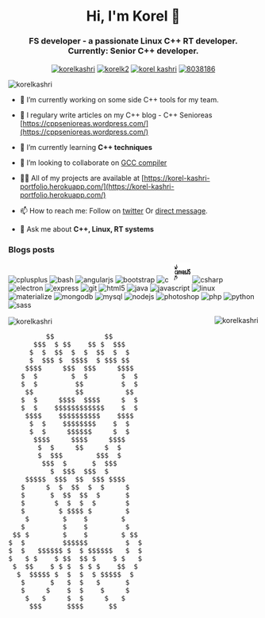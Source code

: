<h1 align="center">Hi, I'm Korel 👋</h1>
<h3 align="center">FS developer - a passionate Linux C++ RT developer. Currently: Senior C++ developer.</h3>

<p align="center">
<a href="https://dev.to/korelkashri" target="blank"><img align="center" src="https://cdn.jsdelivr.net/npm/simple-icons@3.0.1/icons/dev-dot-to.svg" alt="korelkashri" height="30" width="30" /></a>
<a href="https://twitter.com/korelk2" target="blank"><img align="center" src="https://cdn.jsdelivr.net/npm/simple-icons@3.0.1/icons/twitter.svg" alt="korelk2" height="30" width="30" /></a>
<a href="https://www.linkedin.com/in/korel-kashri-330b41162/" target="blank"><img align="center" src="https://cdn.jsdelivr.net/npm/simple-icons@3.0.1/icons/linkedin.svg" alt="korel kashri" height="30" width="30" /></a>
<a href="https://stackoverflow.com/users/8038186" target="blank"><img align="center" src="https://cdn.jsdelivr.net/npm/simple-icons@3.0.1/icons/stackoverflow.svg" alt="8038186" height="30" width="30" /></a>
</p>

<p align="left"> <img src="https://komarev.com/ghpvc/?username=korelkashri" alt="korelkashri" /> </p>

- 🔭 I’m currently working on some side C++ tools for my team.

- 📝 I regulary write articles on my C++ blog - C++ Senioreas [https://cppsenioreas.wordpress.com/](https://cppsenioreas.wordpress.com/)

- 🌱 I’m currently learning **C++ techniques**

- 👯 I’m looking to collaborate on [GCC compiler](https://github.com/gcc-mirror/gcc)

- 👨‍💻 All of my projects are available at [https://korel-kashri-portfolio.herokuapp.com/](https://korel-kashri-portfolio.herokuapp.com/)

- 📫 How to reach me: Follow on [twitter](https://twitter.com/intent/user?&region=follow&screen_name=KorelK2&tw_p=followbutton) Or [direct message](mailto:korelkashri@gmail.com).

- 💬 Ask me about **C++, Linux, RT systems**

### Blogs posts
<!-- BLOG-POST-LIST:START -->
<!-- BLOG-POST-LIST:END -->

<p align="left">
         <img src="https://devicons.github.io/devicon/devicon.git/icons/cplusplus/cplusplus-original.svg" alt="cplusplus" width="80" height="80"/>
         <img src="https://www.vectorlogo.zone/logos/gnu_bash/gnu_bash-icon.svg" alt="bash" width="80" height="80"/>
         <img src="https://devicons.github.io/devicon/devicon.git/icons/angularjs/angularjs-original.svg" alt="angularjs" width="40" height="40"/>
         <img src="https://devicons.github.io/devicon/devicon.git/icons/bootstrap/bootstrap-plain.svg" alt="bootstrap" width="40" height="40"/>
         <img src="https://devicons.github.io/devicon/devicon.git/icons/c/c-original.svg" alt="c" width="40" height="40"/>
         <img src="https://raw.githubusercontent.com/Hardik0307/Hardik0307/master/assets/canvasjs-charts.svg" alt="canvasjs" width="40" height="40"/>
         <img src="https://devicons.github.io/devicon/devicon.git/icons/csharp/csharp-original.svg" alt="csharp" width="40" height="40"/>
         <img src="https://devicons.github.io/devicon/devicon.git/icons/electron/electron-original.svg" alt="electron" width="40" height="40"/>
         <img src="https://devicons.github.io/devicon/devicon.git/icons/express/express-original-wordmark.svg" alt="express" width="40" height="40"/> 
         <img src="https://www.vectorlogo.zone/logos/git-scm/git-scm-icon.svg" alt="git" width="40" height="40"/>
         <img src="https://devicons.github.io/devicon/devicon.git/icons/html5/html5-original-wordmark.svg" alt="html5" width="40" height="40"/>
         <img src="https://devicons.github.io/devicon/devicon.git/icons/java/java-original-wordmark.svg" alt="java" width="40" height="40"/>
         <img src="https://devicons.github.io/devicon/devicon.git/icons/javascript/javascript-original.svg" alt="javascript" width="40" height="40"/> 
         <img src="https://devicons.github.io/devicon/devicon.git/icons/linux/linux-original.svg" alt="linux" width="40" height="40"/>
         <img src="https://raw.githubusercontent.com/prplx/svg-logos/5585531d45d294869c4eaab4d7cf2e9c167710a9/svg/materialize.svg" alt="materialize" width="40" height="40"/>
         <img src="https://devicons.github.io/devicon/devicon.git/icons/mongodb/mongodb-original-wordmark.svg" alt="mongodb" width="40" height="40"/>
         <img src="https://devicons.github.io/devicon/devicon.git/icons/mysql/mysql-original-wordmark.svg" alt="mysql" width="40" height="40"/> 
         <img src="https://devicons.github.io/devicon/devicon.git/icons/nodejs/nodejs-original-wordmark.svg" alt="nodejs" width="40" height="40"/>
         <img src="https://devicons.github.io/devicon/devicon.git/icons/photoshop/photoshop-plain.svg" alt="photoshop" width="40" height="40"/>
         <img src="https://devicons.github.io/devicon/devicon.git/icons/php/php-original.svg" alt="php" width="40" height="40"/>
         <img src="https://devicons.github.io/devicon/devicon.git/icons/python/python-original.svg" alt="python" width="40" height="40"/>
         <img src="https://devicons.github.io/devicon/devicon.git/icons/sass/sass-original.svg" alt="sass" width="40" height="40"/>
</p>
<p>
         <img align="right" src="https://github-readme-stats.vercel.app/api/top-langs/?username=korelkashri&layout=compact&hide=html" alt="korelkashri" />
</p>

<p>
         <img align="center" src="https://github-readme-stats.vercel.app/api?username=korelkashri&show_icons=true" alt="korelkashri" />
</p>

<pre>
         $$            $$
      $$$  $ $$    $$ $  $$$
     $  $  $$  $  $  $$  $  $
     $  $$$ $  $$$$  $ $$$ $$
    $$$$     $$$  $$$     $$$$
   $  $        $  $        $  $
   $  $         $$         $  $
    $$          $$          $$
   $  $     $$$$  $$$$     $  $
   $  $    $$$$$$$$$$$$    $  $
    $$$$    $$$$$$$$$$    $$$$
     $  $    $$$$$$$$    $  $
     $  $     $$$$$$     $  $
      $$$$     $$$$     $$$$
       $  $     $$     $  $
       $  $$$        $$$  $
        $$$  $      $  $$$
          $  $$$  $$$  $
    $$$$$  $$$  $$  $$$ $$$$
   $     $  $  $$  $  $     $
   $      $  $$  $$  $      $
   $       $  $  $  $       $
   $        $ $$$$ $        $
    $        $    $        $
   $         $    $         $
 $$ $        $    $        $ $$
$  $         $$$$$$         $  $
$  $   $$$$$$ $  $ $$$$$$   $  $
$   $ $    $ $$  $$ $    $ $   $
 $  $$    $ $ $  $ $ $    $$  $
  $  $$$$$ $  $  $  $ $$$$$  $
   $      $   $  $   $      $
   $     $    $  $    $     $
    $   $     $  $     $   $
     $$$      $$$$      $$
</pre>
